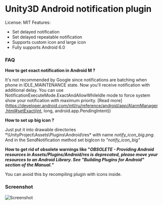 Unity3D Android notification plugin
=====
License: MIT
Features:
* Set delayed notification
* Set delayed repeatable notification
* Supports custom icon and large icon
* Fully supports Android 6.0

### FAQ

**How to get exact notification in Android M ?**

It's not recommended by Google since notifications are batching when phone in IDLE_MAINTENANCE state. Now you'll receive notification with additional delay. You can use NotificationExecuteMode.ExactAndAllowWhileIdle mode to force system show your notification with maximum priority. [Read more] (https://developer.android.com/intl/ru/reference/android/app/AlarmManager.html#setExact(int, long, android.app.PendingIntent))

**How to set up big icon ?**

Just put it into drawable directories *\UnityProject\Assets\Plugins\Android\res\* with name *notify_icon_big.png*. And in the SendNotification method set bigIcon to *"notify_icon_big"*

**How to get rid of obsolete warnings like "*OBSOLETE - Providing Android resources in Assets/Plugins/Android/res is deprecated, please move your resources to an Android Library. See "Building Plugins for Android" section of the Manual.*"**

You can avoid this by recompiling plugin with icons inside.

### Screenshot
![Screenshot](https://github.com/Agasper/unity-android-notifications/blob/master/screenshot.png?raw=true "Screenshot")
